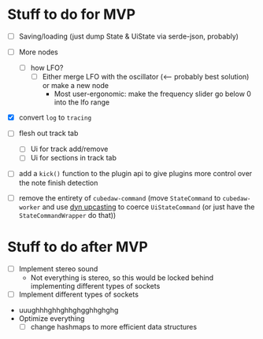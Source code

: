 # Stuff to do for MVP

- [ ] Saving/loading (just dump State & UiState via serde-json, probably)

- [ ] More nodes

  - [ ] how LFO?
    - [ ] Either merge LFO with the oscillator (<-- probably best solution) or make a new node
      - Most user-ergonomic: make the frequency slider go below 0 into the lfo range

- [x] convert `log` to `tracing`

- [ ] flesh out track tab

  - [ ] Ui for track add/remove
  - [ ] Ui for sections in track tab

- [ ] add a `kick()` function to the plugin api to give plugins more control over the note finish detection

- [ ] remove the entirety of `cubedaw-command` (move `StateCommand` to `cubedaw-worker` and use [dyn upcasting](https://github.com/rust-lang/rust/issues/65991) to coerce `UiStateCommand` (or just have the `StateCommandWrapper` do that))

# Stuff to do after MVP

- [ ] Implement stereo sound
  - Not everything is stereo, so this would be locked behind implementing different types of sockets
- [ ] Implement different types of sockets
- uuughhhghhghhghgghhghghg
- Optimize everything
  - [ ] change hashmaps to more efficient data structures

